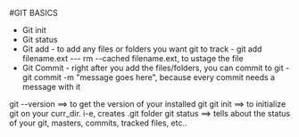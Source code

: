 #GIT BASICS
* Git init
* Git status
* Git add
        - to add any files or folders you want git to track
        - git add filename.ext
        --- rm --cached filename.ext, to ustage the file
* Git Commit
        - right after you add the files/folders, you can commit to git
        - git commit -m "message goes here", because every commit needs a message with it





git --version ==> to get the version of your installed git
git init ==> to initialize git on your curr_dir. i-e, creates .git folder
git status ==> tells about the status of your git, masters, commits, tracked files, etc..